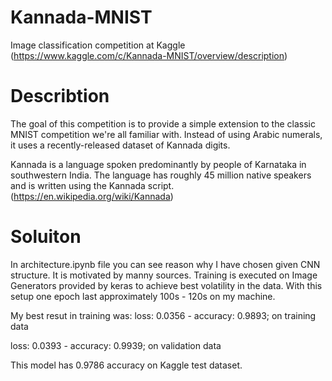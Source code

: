 # Kannada-MNIST
Image classification competition at Kaggle (https://www.kaggle.com/c/Kannada-MNIST/overview/description)

# Describtion
The goal of this competition is to provide a simple extension to the classic MNIST competition we're all familiar with. Instead of using Arabic numerals, it uses a recently-released dataset of Kannada digits.

Kannada is a language spoken predominantly by people of Karnataka in southwestern India. The language has roughly 45 million native speakers and is written using the Kannada script. 
(https://en.wikipedia.org/wiki/Kannada)

# Soluiton
In architecture.ipynb file you can see reason why I have chosen given CNN structure. It is motivated by manny sources. 
Training is executed on Image Generators provided by keras to achieve best volatility in the data. With this setup one epoch last approximately 100s - 120s on my machine.

My best resut in training was:
loss: 0.0356 - accuracy: 0.9893; on training data

loss: 0.0393 - accuracy: 0.9939; on validation data

This model has 0.9786 accuracy on Kaggle test dataset.
